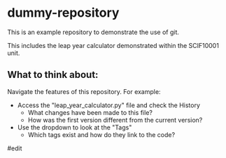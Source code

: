 # dummy-repository

This is an example repository to demonstrate the use of git.

This includes the leap year calculator demonstrated within the SCIF10001 unit.


## What to think about:

Navigate the features of this repository. For example:

 - Access the "leap_year_calculator.py" file and check the History
    - What changes have been made to this file?
    - How was the first version different from the current version?
 - Use the dropdown to look at the "Tags"
    - Which tags exist and how do they link to the code?


#edit

